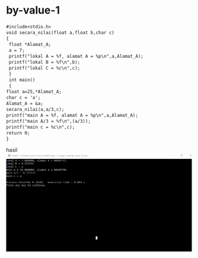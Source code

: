# by-value-1

    #include<stdio.h>
    void secara_nilai(float a,float b,char c)
    {
     float *Alamat_A;
     a = 7;
     printf("lokal A = %f, alamat A = %p\n",a,Alamat_A);
     printf("lokal B = %f\n",b);
     printf("lokal C = %c\n",c);
     }
     int main()
     {
    float a=25,*Alamat_A;
    char c = 'a';
    Alamat_A = &a;
    secara_nilai(a,a/3,c);
    printf("main A = %f, alamat A = %p\n",a,Alamat_A);
    printf("main A/3 = %f\n",(a/3));
    printf("main c = %c\n",c);
    return 0;
    }
    
    
    
    
hasil
![img](https://github.com/hamdanyuapi/by-value-1/blob/master/by%20value%201.png?raw=true)
